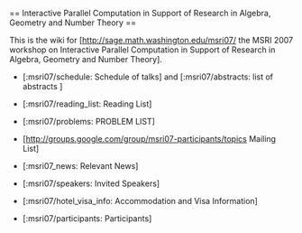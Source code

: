 == Interactive Parallel Computation in Support of Research in Algebra, Geometry and Number Theory ==

This is the wiki for [http://sage.math.washington.edu/msri07/ the MSRI 2007 workshop on Interactive Parallel Computation in Support of Research in Algebra, Geometry and Number Theory]. 

   * [:msri07/schedule: Schedule of talks] and [:msri07/abstracts: list of abstracts ]

   * [:msri07/reading_list: Reading List]

   * [:msri07/problems: PROBLEM LIST]

   * [http://groups.google.com/group/msri07-participants/topics Mailing List]

   * [:msri07_news: Relevant News]

   * [:msri07/speakers: Invited Speakers]

   * [:msri07/hotel_visa_info: Accommodation and Visa Information]

   * [:msri07/participants: Participants]
